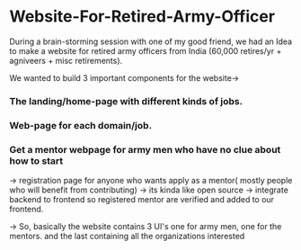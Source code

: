 # Website-For-Retired-Army-Officer

During a brain-storming session with one of my good friend, we had an Idea to make a website for retired army officers from India (60,000 retires/yr + agniveers + misc retirements).

We wanted to build 3 important components for the website->

### The landing/home-page with different kinds of jobs.

### Web-page for each domain/job.


### Get a mentor webpage for army men who have no clue about how to start
  -> registration page for anyone who wants apply as a mentor( mostly people who will benefit from contributing)
  -> its kinda like open source
  -> integrate backend to frontend so registered mentor are verified and added to our frontend.



-> So, basically the website contains 3 UI's one for army men, one for the mentors. and the last containing all the organizations interested

